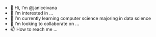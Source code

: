 - 👋 Hi, I’m @janiceivana
- 👀 I’m interested in ...
- 🌱 I’m currently learning computer science majoring in data science
- 💞️ I’m looking to collaborate on ...
- 📫 How to reach me ...

<!---
janiceivana/janiceivana is a ✨ special ✨ repository because its `README.md` (this file) appears on your GitHub profile.
You can click the Preview link to take a look at your changes.
--->
